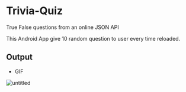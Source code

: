 # Trivia-Quiz
True False questions from an online JSON API 

This Android App give 10 random question to user every time reloaded.


## Output 

- GIF



![untitled](https://user-images.githubusercontent.com/57345756/162194592-b3460dd9-6def-42d3-9fb8-52eb897d355a.gif)
